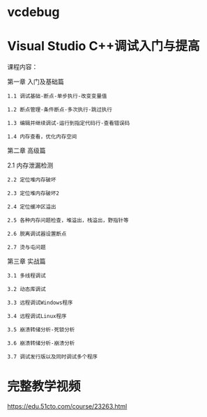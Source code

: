 # vcdebug
# Visual Studio C++调试入门与提高
课程内容：

第一章 入门及基础篇

    1.1 调试基础-断点-单步执行-改变变量值

    1.2 断点管理-条件断点-多次执行-跳过执行

    1.3 编辑并继续调试-运行到指定代码行-查看错误码

    1.4 内存查看，优化内存空间

第二章 高级篇

   2.1 内存泄漏检测

    2.2 定位堆内存破坏

    2.3 定位堆内存破坏2

    2.4 定位缓冲区溢出

    2.5 各种内存问题检查，堆溢出，栈溢出，野指针等

    2.6 脱离调试器设置断点

    2.7 烫与屯问题

第三章 实战篇

    3.1 多线程调试

    3.2 动态库调试

    3.3 远程调试Windows程序

    3.4 远程调试Linux程序

    3.5 崩溃转储分析-死锁分析

    3.6 崩溃转储分析-崩溃分析

    3.7 调试发行版以及同时调试多个程序

# 完整教学视频

https://edu.51cto.com/course/23263.html


